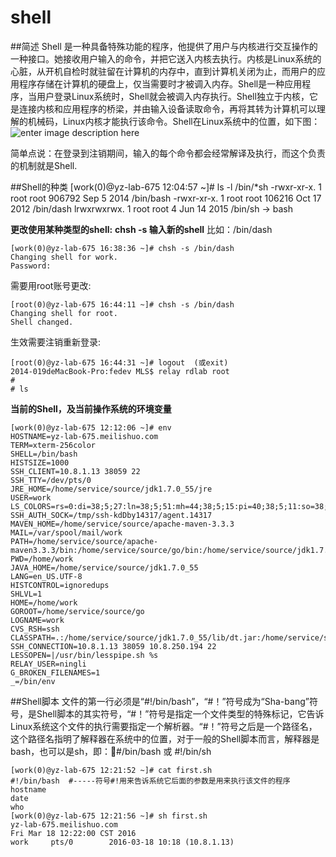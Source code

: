 # shell
##简述
Shell 是一种具备特殊功能的程序，他提供了用户与内核进行交互操作的一种接口。她接收用户输入的命令，并把它送入内核去执行。内核是Linux系统的心脏，从开机自检时就驻留在计算机的内存中，直到计算机关闭为止，而用户的应用程序存储在计算机的硬盘上，仅当需要时才被调入内存。Shell是一种应用程序，当用户登录Linux系统时，Shell就会被调入内存执行。Shell独立于内核，它是连接内核和应用程序的桥梁，并由输入设备读取命令，再将其转为计算机可以理解的机械码，Linux内核才能执行该命令。Shell在Linux系统中的位置，如下图：
![enter image description here](http://bizfe.meilishuo.com/md-imgs/941fdce2c97499a267e5da34e195dbbf.png "91747CFA-6C54-410A-AEEA-392E7509C391")

简单点说：在登录到注销期间，输入的每个命令都会经常解译及执行，而这个负责的机制就是Shell.

##Shell的种类
	  [work(0)@yz-lab-675 12:04:57 ~]# ls -l /bin/*sh
	  -rwxr-xr-x. 1 root root 906792 Sep  5  2014 /bin/bash
	  -rwxr-xr-x. 1 root root 106216 Oct 17  2012 /bin/dash
	  lrwxrwxrwx. 1 root root      4 Jun 14  2015 /bin/sh -> bash

**更改使用某种类型的shell:**
**chsh -s 输入新的shell** 		比如：/bin/dash
		       
	[work(0)@yz-lab-675 16:38:36 ~]# chsh -s /bin/dash
	Changing shell for work.
	Password: 
需要用root账号更改:
	
	[root(0)@yz-lab-675 16:44:11 ~]# chsh -s /bin/dash
	Changing shell for root.
	Shell changed. 
生效需要注销重新登录:

	[root(0)@yz-lab-675 16:44:31 ~]# logout  (或exit)
	2014-019deMacBook-Pro:fedev MLS$ relay rdlab root
	# 
	# ls 

**当前的Shell，及当前操作系统的环境变量**

	[work(0)@yz-lab-675 12:12:06 ~]# env
	HOSTNAME=yz-lab-675.meilishuo.com
	TERM=xterm-256color
	SHELL=/bin/bash
	HISTSIZE=1000
	SSH_CLIENT=10.8.1.13 38059 22
	SSH_TTY=/dev/pts/0
	JRE_HOME=/home/service/source/jdk1.7.0_55/jre
	USER=work
	LS_COLORS=rs=0:di=38;5;27:ln=38;5;51:mh=44;38;5;15:pi=40;38;5;11:so=38;5;13:do=38;5;5:bd=48;5;232;38;5;11:cd=48;5;232;38;5;3:or=48;5;232;38;5;9:mi=05;48;5;232;38;5;15:su=48;5;196;38;5;15:sg=48;5;11;38;5;16:ca=48;5;196;38;5;226:tw=48;5;10;38;5;16:ow=48;5;10;38;5;21:st=48;5;21;38;5;15:ex=38;5;34:*.tar=38;5;9:*.tgz=38;5;9:*.arj=38;5;9:*.taz=38;5;9:*.lzh=38;5;9:*.lzma=38;5;9:*.tlz=38;5;9:*.txz=38;5;9:*.zip=38;5;9:*.z=38;5;9:*.Z=38;5;9:*.dz=38;5;9:*.gz=38;5;9:*.lz=38;5;9:*.xz=38;5;9:*.bz2=38;5;9:*.tbz=38;5;9:*.tbz2=38;5;9:*.bz=38;5;9:*.tz=38;5;9:*.deb=38;5;9:*.rpm=38;5;9:*.jar=38;5;9:*.rar=38;5;9:*.ace=38;5;9:*.zoo=38;5;9:*.cpio=38;5;9:*.7z=38;5;9:*.rz=38;5;9:*.jpg=38;5;13:*.jpeg=38;5;13:*.gif=38;5;13:*.bmp=38;5;13:*.pbm=38;5;13:*.pgm=38;5;13:*.ppm=38;5;13:*.tga=38;5;13:*.xbm=38;5;13:*.xpm=38;5;13:*.tif=38;5;13:*.tiff=38;5;13:*.png=38;5;13:*.svg=38;5;13:*.svgz=38;5;13:*.mng=38;5;13:*.pcx=38;5;13:*.mov=38;5;13:*.mpg=38;5;13:*.mpeg=38;5;13:*.m2v=38;5;13:*.mkv=38;5;13:*.ogm=38;5;13:*.mp4=38;5;13:*.m4v=38;5;13:*.mp4v=38;5;13:*.vob=38;5;13:*.qt=38;5;13:*.nuv=38;5;13:*.wmv=38;5;13:*.asf=38;5;13:*.rm=38;5;13:*.rmvb=38;5;13:*.flc=38;5;13:*.avi=38;5;13:*.fli=38;5;13:*.flv=38;5;13:*.gl=38;5;13:*.dl=38;5;13:*.xcf=38;5;13:*.xwd=38;5;13:*.yuv=38;5;13:*.cgm=38;5;13:*.emf=38;5;13:*.axv=38;5;13:*.anx=38;5;13:*.ogv=38;5;13:*.ogx=38;5;13:*.aac=38;5;45:*.au=38;5;45:*.flac=38;5;45:*.mid=38;5;45:*.midi=38;5;45:*.mka=38;5;45:*.mp3=38;5;45:*.mpc=38;5;45:*.ogg=38;5;45:*.ra=38;5;45:*.wav=38;5;45:*.axa=38;5;45:*.oga=38;5;45:*.spx=38;5;45:*.xspf=38;5;45:
	SSH_AUTH_SOCK=/tmp/ssh-kdDby14317/agent.14317
	MAVEN_HOME=/home/service/source/apache-maven-3.3.3
	MAIL=/var/spool/mail/work
	PATH=/home/service/source/apache-maven3.3.3/bin:/home/service/source/go/bin:/home/service/source/jdk1.7.0_55/bin:/usr/local/bin:/bin:/usr/bin:/usr/local/sbin:/usr/sbin:/sbin:/home/work/bin
	PWD=/home/work
	JAVA_HOME=/home/service/source/jdk1.7.0_55
	LANG=en_US.UTF-8
	HISTCONTROL=ignoredups
	SHLVL=1
	HOME=/home/work
	GOROOT=/home/service/source/go
	LOGNAME=work
	CVS_RSH=ssh
	CLASSPATH=.:/home/service/source/jdk1.7.0_55/lib/dt.jar:/home/service/source/jdk1.7.0_55/lib/tools.jar
	SSH_CONNECTION=10.8.1.13 38059 10.8.250.194 22
	LESSOPEN=|/usr/bin/lesspipe.sh %s
	RELAY_USER=ningli
	G_BROKEN_FILENAMES=1
	_=/bin/env 

##Shell脚本
文件的第一行必须是“#!/bin/bash”，“#！”符号成为“Sha-bang”符号，是Shell脚本的其实符号，“#！”符号是指定一个文件类型的特殊标记，它告诉Linux系统这个文件的执行需要指定一个解析器。“#！”符号之后是一个路径名，这个路径名指明了解释器在系统中的位置，对于一般的Shell脚本而言，解释器是bash，也可以是sh，即：#/bin/bash 
或 #!/bin/sh

	[work(0)@yz-lab-675 12:21:52 ~]# cat first.sh
	#!/bin/bash  #-----符号#!用来告诉系统它后面的参数是用来执行该文件的程序
	hostname
	date
	who
	[work(0)@yz-lab-675 12:21:56 ~]# sh first.sh 
	yz-lab-675.meilishuo.com
	Fri Mar 18 12:22:00 CST 2016
	work     pts/0        2016-03-18 10:18 (10.8.1.13)
